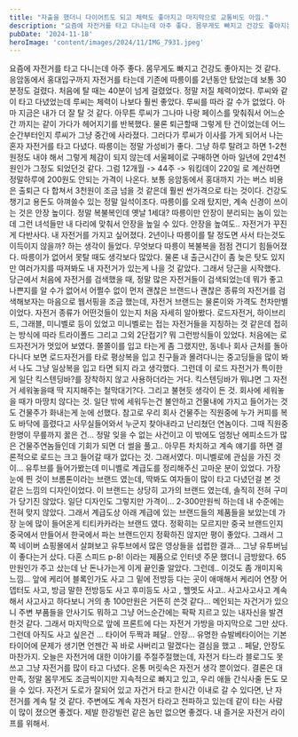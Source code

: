 ```yaml
---
title: "자출을 했더니 다이어트도 되고 체력도 좋아지고 마지막으로 교통비도 아낌."
description: "요즘에 자전거를 타고 다니는데 아주 좋다. 몸무게도 빠지고 건강도 좋아지는 것 같다. 응암동에서 홍대입구까지 자전거를 타는데 기존에 따릉이를 2년동안 탔었는데 보통 30분정도 걸렸다. 처음에 탈 때는 40분이 넘게 걸렸었다. 정말 저질 체력이었다. 루씨와 같이 타고 다녔었는데 루씨는 체..."
pubDate: '2024-11-18'
heroImage: 'content/images/2024/11/IMG_7931.jpeg'
---
```


요즘에 자전거를 타고 다니는데 아주 좋다. 몸무게도 빠지고 건강도 좋아지는 것 같다. 응암동에서 홍대입구까지 자전거를 타는데 기존에 따릉이를 2년동안 탔었는데 보통 30분정도 걸렸다. 처음에 탈 때는 40분이 넘게 걸렸었다. 정말 저질 체력이었다. 루씨와 같이 타고 다녔었는데 루씨는 체력이 나보다 훨씬 좋았다. 루씨를 따라 갈 수가 없었다. 아마 지금은 내가 더 잘 탈 것 같다. 아무튼 루씨가 그나마 나랑 페이스를 맞춰줘서 어느순간 까지는 같이 가다가 헤어지기를 반복했다. 물론 퇴근할때 그렇게 탄 건이었는데 어느 순간부터인지 루씨가 그냥 중간에 사라졌다. 그러다가 루씨가 이사를 가게 되어서 나는 혼자 자전거를 타고 다녔다.
따릉이는 정말 가성비가 좋다. 그냥 하루 탈려고 하면 1-2천원정도 내야 해서 그렇게 체감이 되지 않는데 서울페이로 구매하면 아마 일년에 2만4천원인가 그정도 되었던것 같다. 그럼 12개월 -> 44주 -> 워킹데이 220일 로 계산하면 정말하루에 200원도 안되는 가격이 나온다. 보통 응암동에서 홍대까지 가는 버스 비용은 출퇴근 다 합쳐서 3천원이 조금 넘을 것 같은데 훨씬 싼가격으로 타는 것이다. 건강도 챙기고 용돈도 아껴쓸수 있는 정말 일석이조다.
따릉이를 오래 탔지만, 계속 신경이 쓰이는 것은 안장 높이다. 정말 복불복인데 옛날 1세대? 따릉이만 안장이 분리되는 놈이 있는데 그런 녀석들만 내 다리에 맞춰서 안장을 높일 수 있다. 안장을 높여도.. 자전거가 꾸진게 다반사다.
내 자전거를 가지고 싶어졌다. 2년이나 따릉이를 탈 정도면 사서 타는것도 이득이지 않을까? 하는 생각이 들었다. 무엇보다 따릉이 복불복을 점점 견디기 힘들어졌다. 따릉이가 없어서 못탈 때도 생각보다 많았다. 물론 내 출근시간이 좀 늦은 탓도 있지만 여러가지를 따져봐도 내 자전거가 있는게 나을 것 같았다. 그래서 당근을 시작했다.
당근에서 처음에 자전거를 검색했을 때, 정말 많은 자전거들이 검색되었는데 뭐가 좋고 나쁜지를 알 수가 없어서 어쩔수 없이 먼저 괜찮은 브랜드나 괜찮은 종류의 자전거를 검색해보자는 마음으로 웹서핑을 조금 했는데, 자전거 브랜드는 물론이와 가격도 천차만별 이었다. 자전거 종류가 어떤것들이 있는지 처음 자세히 알아봤다. 로드자전거, 하이브리드, 그래블, 미니벨로 등이 있었고 미니벨로는 접는 자전거들을 지칭하는 것 같은데 접히는 방식에 따라 트라이폴드 그리고 그외 2단접기? 뭐 그런방식들이 있었다. 처음에는 로드자전거가 멋있어 보였다. 쫄쫄이를 입고 타는게 좀 그랬지만, 동네나 회사 근처를 돌아다니다 보면 로드자전거를 타로 평상복을 입고 친구들과 몰려다니는 중고딩들을 많이 봐서 나도 그냥 일상복을 입고 타면 되지 라고 생각했다. 그런데 이 로드 자전거가 특이한게 일단 킥스텐딩바?를 장착하지 않고 사용하더라는 거다. 킥스텐딩바가 뭐냐면 그 자전거 세워놓을때 딱 지지해주는 철막대기?다. 그리고 불현듯 생각이 든 것. 회사에 세워놓을 때가 마땅치 않다는 것. 일단 밖에 세워두는건 불안하고 건물내에 가지고 들어가는 것도 건물주가 화내는게 눈에 선했다. 참고로 우리 회사 건물주는 직원중에 누가 커피를 복도 바닥에 흘렸다고 사무실들어와서 누군지 찾아내라고 난리쳤던 연놈이다. 그때 직원중 한명이 무릎까지 꿇은 건… 정말 잊을 수 없는 사건이고 이 밖에도 엄청난 에피소드가 많은 건물주연놈들인데 기회가 되면 더 썰을 풀고.. 아무튼 차치하고 계속 얘기를 하면 결론적으로 로드는 크고 들어갈 때가 없다는 것. 그래서였다. 미니벨로에 관심을 가진 것이…
유투브를 들어가봤는데 미니벨로 계급도를 정리해주신 고마운 분이 있었다. 가장 눈에 띈 것이 브롬톤이라는 브랜드 였는데, 딱봐도 여자들이 많이 타고 다녔던걸 본 것 같은 느낌의 디자인이었다. 이 브랜드는 상당히 고가의 브랜드 였는데, 솔직히 전혀 구미가 당기진 않았다. 일단 디자인도 그렇지만 가격이… 2-300만원씩 하는데 내 수준에는 전혀 맞지 않았다. 그래서 계급도상 아래 계급에 있는 브랜드들의 제품들을 보았는데 가장 눈에 많이 들어온게 티티카카라는 브랜드 였다. 정확히는 모르지만 중국 브랜드인지 중국에서 만들어서 한국에서 파는 브랜드인지 정확하진 않지만 평이 좋았다. 그래서 그쪽 네이버 쇼핑몰에서 살펴보고 유투브에서 많은 영상들을 섭렵한 결과… 그냥 유투버님이 좋다는거 샀다. 다혼 스피드 p-8! 이라는 제품으로 인터넷 주문 했더니 금방왔다. 65만원인가 주고 샀는데 난 돈나가는게 이게 끝인줄 알았다. 그런데.. 이것도 좀 개미지옥 느낌… 앞에 케리어 블록인가도 사고 그 밑에 전방등 다는 곳이 애매해서 케리어 연장 어뎁터도 사고, 방금 말한 전방등도 사고 후미등도 사고 , 헬멧도 사고.. 사고사고사고 계속해서 사고사고 하다보니 거의 총 100만원은 거뜬히 쓴것 같다… 메인되는 자건거가 있으니 주변 부품들을 안사기도 뭐하고 그냥 어느순간에는 팍팍 지르고 있는 내자신을 발견한것 같다. 그래서 마지막으로 앞에 프론트에 다는 자전거 가방을 마지막으로 그만 샀다. 그런데 아직도 사고 싶은건 … 타이어 두짝과 페달.. 안장… 유명한 슈발베타이어는 기본타이어에 문제가 생기면 언젠간 꼭 바로 사버리고 말겠다는 결심을 했고 .. 페달, 안장도 마찬가지.
오늘은 자전거에 대한 이야기를 주절주절했는데, 자전거 타느라 블로그도 못쓰고 그냥 자전거를 많이 타고 다녔다. 온통 머릿속은 자전거 생각 뿐이었다. 결론은 대만족, 정말 몸무게도 조금씩이지만 지속적으로 빠지고 있고, 우리 애들 간식사줄 돈도 모을 수 있다. 자전거 도로가 잘되어 있고 자건거 타고 한시간 이내로 갈 수 있다면, 난 자전거를 계속 탈 것 같다. 주변에도 계속 자전거 타라고 전파하고 있는데 같이 타는 사람이 많이 졌으면 좋겠다. 제발 한강빌런 같은 놈만 없으면 좋겠다. 내 즐거운 자전거 라이프를 위해서.